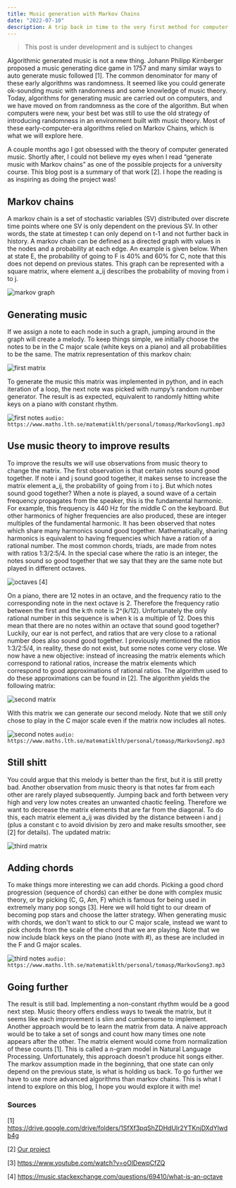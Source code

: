 ```yaml
---
title: Music generation with Markov Chains
date: "2022-07-10"
description: A trip back in time to the very first method for computer generated music.
---
```


> This post is under development and is subject to changes 

Algorithmic generated music is not a new thing. Johann Philipp Kirnberger proposed a music generating dice game in 1757 and many similar ways to auto generate music followed [1]. The common denominator for many of these early algorithms was randomness. It seemed like you could generate ok-sounding music with randomness and some knowledge of music theory. Today, algorithms for generating music are carried out on computers, and we have moved on from randomness as the core of the algorithm. But when computers were new, your best bet was still to use the old strategy of introducing randomness in an environment built with music theory. Most of these early-computer-era algorithms relied on Markov Chains, which is what we will explore here.

A couple months ago I got obsessed with the theory of computer generated music. Shortly after, I could not believe my eyes when I read “generate music with Markov chains” as one of the possible projects for a university course. This blog post is a summary of that work [2]. I hope the reading is as inspiring as doing the project was!

## Markov chains
A markov chain is a set of stochastic variables (SV) distributed over discrete time points where one SV is only dependent on the previous SV. In other words, the state at timestep t can only depend on t-1 and not further back in history. A markov chain can be defined as a directed graph with values in the nodes and a probability at each edge. An example is given below. When at state E, the probability of going to F is 40% and 60% for C, note that this does not depend on previous states. This graph can be represented with a square matrix, where element a_ij describes the probability of moving from i to j.

![markov graph](./images/markov_graph.png)

## Generating music
If we assign a note to each node in such a graph, jumping around in the graph will create a melody. To keep things simple, we initially choose the notes to be in the C major scale (white keys on a piano) and all probabilities to be the same. The matrix representation of this markov chain:

![first matrix](./images/first_matrix.png)

To generate the music this matrix was implemented in python, and in each iteration of a loop, the next note was picked with numpy’s random number generator. The result is as expected, equivalent to randomly hitting white keys on a piano with constant rhythm.


![first notes](./images/first_notes.png)
`audio: https://www.maths.lth.se/matematiklth/personal/tomasp/MarkovSong1.mp3`

## Use music theory to improve results
To improve the results we will use observations from music theory to change the matrix. The first observation is that certain notes sound good together. If note i and j sound good together, it makes sense to increase the matrix element a_ij, the probability of going from i to j. But which notes sound good together? When a note is played, a sound wave of a certain frequency propagates from the speaker, this is the fundamental harmonic. For example, this frequency is 440 Hz for the middle C on the keyboard. But other harmonics of higher frequencies are also produced, these are integer multiples of the fundamental harmonic. It has been observed that notes which share many harmonics sound good together. Mathematically, sharing harmonics is equivalent to having frequencies which have a ration of a rational number. The most common chords, triads, are made from notes with ratios 1:3/2:5/4. In the special case where the ratio is an integer, the notes sound so good together that we say that they are the same note but played in different octaves.

![octaves](./images/octaves.png)
[4]

On a piano, there are 12 notes in an octave, and the frequency ratio to the corresponding note in the next octave is 2. Therefore the frequency ratio between the first and the k:th note is 2^(k/12). Unfortunately the only rational number in this sequence is when k is a multiple of 12. Does this mean that there are no notes within an octave that sound good together? Luckily, our ear is not perfect, and ratios that are very close to a rational number does also sound good together. I previously mentioned the ratios 1:3/2:5/4, in reality, these do not exist, but some notes come very close. We now have a new objective: instead of increasing the matrix elements which correspond to rational ratios, increase the matrix elements which correspond to good approximations of rational ratios. The algorithm used to do these approximations can be found in [2]. The algorithm yields the following matrix:

![second matrix](./images/second_matrix.png)

With this matrix we can generate our second melody. Note that we still only chose to play in the C major scale even if the matrix now includes all notes.

![second notes](./images/second_notes.png)
`audio: https://www.maths.lth.se/matematiklth/personal/tomasp/MarkovSong2.mp3`

## Still shitt
You could argue that this melody is better than the first, but it is still pretty bad. Another observation from music theory is that notes far from each other are rarely played subsequently. Jumping back and forth between very high and very low notes creates an unwanted chaotic feeling. Therefore we want to decrease the matrix elements that are far from the diagonal. To do this, each matrix element a_ij was divided by the distance between i and j (plus a constant c to avoid division by zero and make results smoother, see [2] for details). The updated matrix:

![third matrix](./images/third_matrix.png)

## Adding chords
To make things more interesting we can add chords. Picking a good chord progression (sequence of chords) can either be done with complex music theory, or by picking (C, G, Am, F) which is famous for being used in extremely many pop songs [3]. Here we will hold tight to our dream of becoming pop stars and choose the latter strategy. When generating music with chords, we don't want to stick to our C major scale, instead we want to pick chords from the scale of the chord that we are playing. Note that we now include black keys on the piano (note with #), as these are included in the F and G major scales.

![third notes](./images/third_notes.png)
`audio: https://www.maths.lth.se/matematiklth/personal/tomasp/MarkovSong3.mp3`

## Going further
The result is still bad. Implementing a non-constant rhythm would be a good next step. Music theory offers endless ways to tweak the matrix, but it seems like each improvement is slim and cumbersome to implement. Another approach would be to learn the matrix from data. A naive approach would be to take a set of songs and count how many times one note appears after the other. The matrix element would come from normalization of these counts [1]. This is called a n-gram model in Natural Language Processing. Unfortunately, this approach doesn't produce hit songs either. The markov assumption made in the beginning, that one state can only depend on the previous state, is what is holding us back. To go further we have to use more advanced algorithms than markov chains. This is what I intend to explore on this blog, I hope you would explore it with me!

### Sources
[1] https://drive.google.com/drive/folders/1SfXf3pqShZDHdUlr2YTKnjDXdYlwdb4g

[2] [Our project](./Matkomm_AutoMusik_Projekt.pdf)

[3] https://www.youtube.com/watch?v=oOlDewpCfZQ

[4] https://music.stackexchange.com/questions/69410/what-is-an-octave



